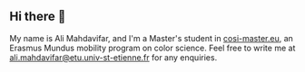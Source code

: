 ## Hi there 👋

My name is Ali Mahdavifar, and I'm a Master's student in [cosi-master.eu](https://cosi-master.eu), an Erasmus Mundus mobility program on color science. Feel free to write me at [ali.mahdavifar@etu.univ-st-etienne.fr](mailto:ali.mahdavifar@etu.univ-st-etienne.fr) for any enquiries.
<!--
**ali-ujm/ali-ujm** is a ✨ _special_ ✨ repository because its `README.md` (this file) appears on your GitHub profile.

Here are some ideas to get you started:

- 🔭 I’m currently working on ...
- 🌱 I’m currently learning ...
- 👯 I’m looking to collaborate on ...
- 🤔 I’m looking for help with ...
- 💬 Ask me about ...
- 📫 How to reach me: ...
- 😄 Pronouns: ...
- ⚡ Fun fact: ...
-->
